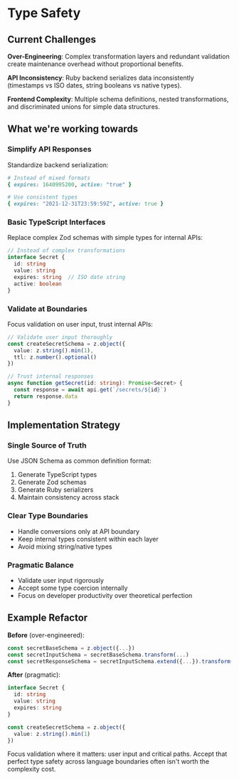 # Type Safety

## Current Challenges

**Over-Engineering**: Complex transformation layers and redundant validation create maintenance overhead without proportional benefits.

**API Inconsistency**: Ruby backend serializes data inconsistently (timestamps vs ISO dates, string booleans vs native types).

**Frontend Complexity**: Multiple schema definitions, nested transformations, and discriminated unions for simple data structures.

## What we're working towards

### Simplify API Responses
Standardize backend serialization:

```ruby
# Instead of mixed formats
{ expires: 1640995200, active: "true" }

# Use consistent types
{ expires: "2021-12-31T23:59:59Z", active: true }
```

### Basic TypeScript Interfaces
Replace complex Zod schemas with simple types for internal APIs:

```typescript
// Instead of complex transformations
interface Secret {
  id: string
  value: string
  expires: string  // ISO date string
  active: boolean
}
```

### Validate at Boundaries
Focus validation on user input, trust internal APIs:

```typescript
// Validate user input thoroughly
const createSecretSchema = z.object({
  value: z.string().min(1),
  ttl: z.number().optional()
})

// Trust internal responses
async function getSecret(id: string): Promise<Secret> {
  const response = await api.get(`/secrets/${id}`)
  return response.data
}
```

## Implementation Strategy

### Single Source of Truth
Use JSON Schema as common definition format:
1. Generate TypeScript types
2. Generate Zod schemas
3. Generate Ruby serializers
4. Maintain consistency across stack

### Clear Type Boundaries
- Handle conversions only at API boundary
- Keep internal types consistent within each layer
- Avoid mixing string/native types

### Pragmatic Balance
- Validate user input rigorously
- Accept some type coercion internally
- Focus on developer productivity over theoretical perfection

## Example Refactor

**Before** (over-engineered):
```typescript
const secretBaseSchema = z.object({...})
const secretInputSchema = secretBaseSchema.transform(...)
const secretResponseSchema = secretInputSchema.extend({...}).transform(...)
```

**After** (pragmatic):
```typescript
interface Secret {
  id: string
  value: string
  expires: string
}

const createSecretSchema = z.object({
  value: z.string().min(1)
})
```

Focus validation where it matters: user input and critical paths. Accept that perfect type safety across language boundaries often isn't worth the complexity cost.
